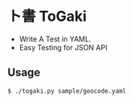 # ト書 ToGaki
* Write A Test in YAML.
* Easy Testing for JSON API
## Usage

    $ ./togaki.py sample/geocode.yaml
